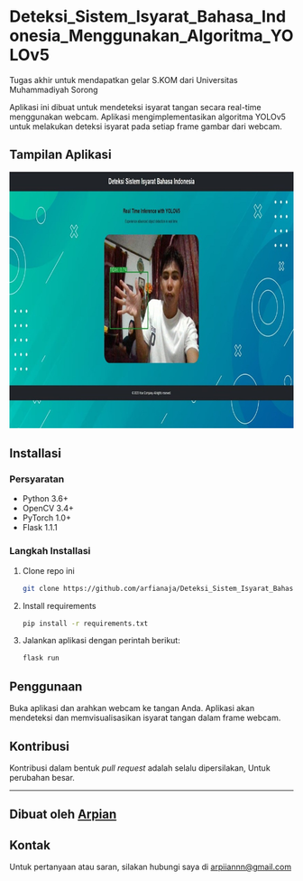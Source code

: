 # Deteksi_Sistem_Isyarat_Bahasa_Indonesia_Menggunakan_Algoritma_YOLOv5
Tugas akhir untuk mendapatkan gelar S.KOM dari Universitas Muhammadiyah Sorong

Aplikasi ini dibuat untuk mendeteksi isyarat tangan secara real-time menggunakan webcam. Aplikasi mengimplementasikan algoritma YOLOv5 untuk melakukan deteksi isyarat pada setiap frame gambar dari webcam. 
## Tampilan Aplikasi

![Tampilan Aplikasi](static/bg.jpeg)

## Installasi

### Persyaratan

- Python 3.6+ 
- OpenCV 3.4+
- PyTorch 1.0+
- Flask 1.1.1

### Langkah Installasi

1. Clone repo ini 

   ```bash
   git clone https://github.com/arfianaja/Deteksi_Sistem_Isyarat_Bahasa_Indonesia_Menggunakan_Algoritma_YOLOv5.git
   ```
2. Install requirements
    ```bash
    pip install -r requirements.txt
    ```
3. Jalankan aplikasi dengan perintah berikut:
    ```bash
    flask run
    ```

## Penggunaan
Buka aplikasi dan arahkan webcam ke tangan Anda. Aplikasi akan mendeteksi dan memvisualisasikan isyarat tangan dalam frame webcam.

## Kontribusi

Kontribusi dalam bentuk *pull request* adalah selalu dipersilakan, Untuk perubahan besar.

---
Dibuat oleh [Arpian](https://github.com/arfianaja)
---

## Kontak
Untuk pertanyaan atau saran, silakan hubungi saya di arpiiannn@gmail.com
